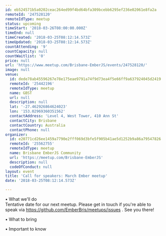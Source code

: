 ```yaml
---
id: eb524571b5a0202ceac264ed99f4bd64bfa309bcebb6295ef236e02061e8fa2a
remoteId: '247528120'
remoteIdType: meetup
status: upcoming
timeStart: '2018-03-26T08:00:00.000Z'
timeEnd: null
timeCreated: '2018-03-25T08:12:14.573Z'
timeUpdated: '2018-03-25T08:12:14.573Z'
countAttending: '9'
countCapacity: null
countWaitlist: '0'
price: null
url: 'https://www.meetup.com/Brisbane-EmberJS/events/247528120/'
image: null
venue:
  id: dede78ab45596267e78e175eae9791a74f9d73ea4f5e66ff9a637924045d2419
  remoteId: '25442196'
  remoteIdType: meetup
  name: GBST
  url: null
  description: null
  lat: '-27.462926864624023'
  lon: '153.02969360351562'
  contactAddress: 'Level 4, West Tower, 410 Ann St'
  contactCity: Brisbane
  contactCountry: Australia
  contactPhone: null
organizer:
  id: e20771cd26ee1459a7790e2fff069d3bfe5f905b41ae5d1252b9a86a79547826
  remoteId: '25562755'
  remoteIdType: meetup
  name: Brisbane EmberJS Community
  url: 'https://meetup.com/Brisbane-EmberJS'
  description: null
  codeOfConduct: null
layout: event
title: 'Call for speakers: March Ember meetup'
date: '2018-03-25T08:12:14.573Z'

---
```

<p>• What we'll do<br/>Tentative date for our next meetup. Please get in touch if you're able to speak via <a href="https://github.com/EmberBris/meetups/issues" class="linkified">https://github.com/EmberBris/meetups/issues</a> . See you there!</p> <p>• What to bring</p> <p>• Important to know</p>
